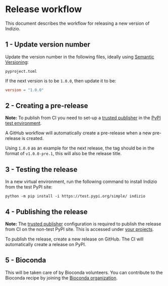 # Release workflow

This document describes the workflow for releasing a new version of Indizio.

## 1 - Update version number

Update the version number in the following files, ideally using [Semantic Versioning](https://semver.org/):

```
pyproject.toml
```

If the next version is to be `1.0.0`, then update it to be:

```toml
version = "1.0.0"
```

## 2 - Creating a pre-release

__Note:__ To publish from CI you need to set-up
a [trusted publisher](https://docs.pypi.org/trusted-publishers/adding-a-publisher/)
in the [PyPI test environment](https://test.pypi.org/manage/projects/).

A GitHub workflow will automatically create a pre-release when a new pre-release is created.

Using `1.0.0` as an example for the next release, the tag should be in the format of `v1.0.0-pre.1`,
this will also be the release title.

## 3 - Testing the release

In a new virtual environment, run the following command to install Indizio from the test PyPI site:

```shell
python -m pip install -i https://test.pypi.org/simple/ indizio
```

## 4 - Publishing the release

__Note:__ The [trusted publisher](https://docs.pypi.org/trusted-publishers/adding-a-publisher/) configuration
is required to publish the release from CI on the non-test PyPI site. This is accessed
under [your projects](https://pypi.org/manage/projects/).

To publish the release, create a new release on GitHub. The CI will automatically create a release on PyPI.

## 5 - Bioconda

This will be taken care of by Bioconda volunteers. You can contribute to the Bioconda recipe by joining
the [Bioconda organization](https://github.com/orgs/bioconda/people).

